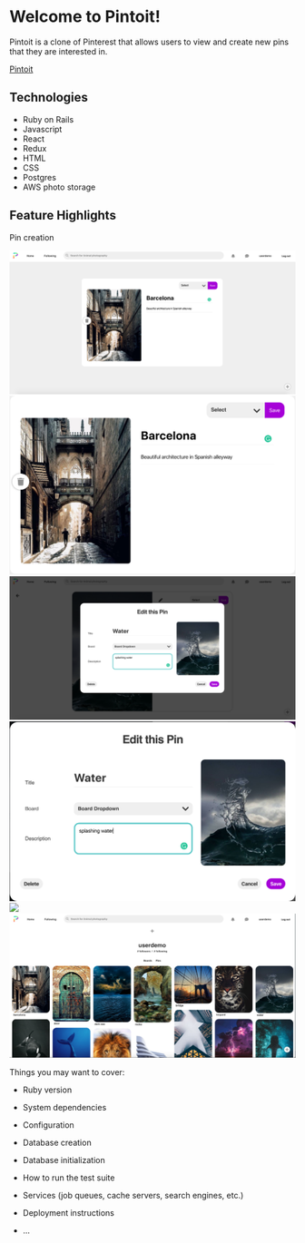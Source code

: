 # Welcome to Pintoit!

Pintoit is a clone of Pinterest that allows users to view and create new pins that they are interested in.

[Pintoit](https://pintoit.herokuapp.com/)

## Technologies
* Ruby on Rails
* Javascript
* React
* Redux
* HTML
* CSS
* Postgres
* AWS photo storage

## Feature Highlights

Pin creation

![](https://github.com/karlfleener/pintoit/blob/master/app/assets/images/pins/pin_create.png)
![](https://github.com/karlfleener/pintoit/blob/master/app/assets/images/pins/pin_create1.png)
![](https://github.com/karlfleener/pintoit/blob/master/app/assets/images/pins/pin_edit.png)
![](https://github.com/karlfleener/pintoit/blob/master/app/assets/images/pins/pin_edit1.png)
![](https://github.com/karlfleener/pintoit/blob/master/app/assets/images/pins/homepage.png)
![](https://github.com/karlfleener/pintoit/blob/master/app/assets/images/pins/profile.png)

Things you may want to cover:

* Ruby version

* System dependencies

* Configuration

* Database creation

* Database initialization

* How to run the test suite

* Services (job queues, cache servers, search engines, etc.)

* Deployment instructions

* ...

